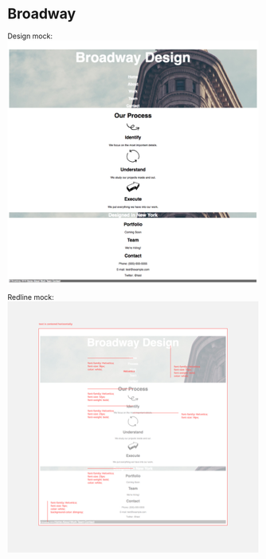 # Broadway

Design mock:
![design mock](resources/images/broadway.png)

Redline mock:
![redline mock](resources/images/broadway_redline.jpg)
